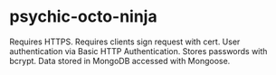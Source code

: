 psychic-octo-ninja
==================

Requires HTTPS.
Requires clients sign request with cert.
User authentication via Basic HTTP Authentication.
Stores passwords with bcrypt.
Data stored in MongoDB accessed with Mongoose.